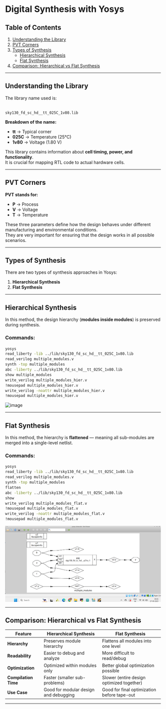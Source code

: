 # Digital Synthesis with Yosys

## Table of Contents
1. [Understanding the Library](#understanding-the-library)  
2. [PVT Corners](#pvt-corners)  
3. [Types of Synthesis](#types-of-synthesis)  
   - [Hierarchical Synthesis](#hierarchical-synthesis)  
   - [Flat Synthesis](#flat-synthesis)  
4. [Comparison: Hierarchical vs Flat Synthesis](#comparison-hierarchical-vs-flat-synthesis)  

---

## Understanding the Library
The library name used is:

```

sky130_fd_sc_hd__tt_025C_1v80.lib

````

**Breakdown of the name:**
- **tt** → Typical corner  
- **025C** → Temperature (25°C)  
- **1v80** → Voltage (1.80 V)  

This library contains information about **cell timing, power, and functionality**.  
It is crucial for mapping RTL code to actual hardware cells.

---

## PVT Corners
**PVT stands for:**
- **P** → Process  
- **V** → Voltage  
- **T** → Temperature  

These three parameters define how the design behaves under different manufacturing and environmental conditions.  
They are very important for ensuring that the design works in all possible scenarios.

---

## Types of Synthesis
There are two types of synthesis approaches in Yosys:
1. **Hierarchical Synthesis**  
2. **Flat Synthesis**

---

## Hierarchical Synthesis
In this method, the design hierarchy (**modules inside modules**) is preserved during synthesis.  

### Commands:
```bash
yosys
read_liberty -lib ../lib/sky130_fd_sc_hd__tt_025C_1v80.lib
read_verilog multiple_modules.v 
synth -top multiple_modules
abc -liberty ../lib/sky130_fd_sc_hd__tt_025C_1v80.lib
show multiple_modules
write_verilog multiple_modules_hier.v 
!mousepad multiple_modules_hier.v 
write_verilog -noattr multiple_modules_hier.v 
!mousepad multiple_modules_hier.v 
````

![image](https://github.com/DHANASRI-A/RISC-V-Chip-Tapeout/blob/397ed8a842d7f353a7d5258ffa7ee999d4fd0569/Week_1/Day_2/Pictures/Hier.png)

---

## Flat Synthesis

In this method, the hierarchy is **flattened** — meaning all sub-modules are merged into a single-level netlist.

### Commands:

```bash
yosys
read_liberty -lib ../lib/sky130_fd_sc_hd__tt_025C_1v80.lib
read_verilog multiple_modules.v
synth -top multiple_modules
flatten
abc -liberty ../lib/sky130_fd_sc_hd__tt_025C_1v80.lib
show
write_verilog multiple_modules_flat.v
!mousepad multiple_modules_flat.v
write_verilog -noattr multiple_modules_flat.v
!mousepad multiple_modules_flat.v
```

![image](https://github.com/DHANASRI-A/RISC-V-Chip-Tapeout/blob/e20b782e8ff8ad0802150a1c9290779a9427416b/Week_1/Day_2/Pictures/Flatten.png)

---

## Comparison: Hierarchical vs Flat Synthesis

| Feature              | Hierarchical Synthesis                | Flat Synthesis                              |
| -------------------- | ------------------------------------- | ------------------------------------------- |
| **Hierarchy**        | Preserves module hierarchy            | Flattens all modules into one level         |
| **Readability**      | Easier to debug and analyze           | More difficult to read/debug                |
| **Optimization**     | Optimized within modules only         | Better global optimization possible         |
| **Compilation Time** | Faster (smaller sub-problems)         | Slower (entire design optimized together)   |
| **Use Case**         | Good for modular design and debugging | Good for final optimization before tape-out |

---


